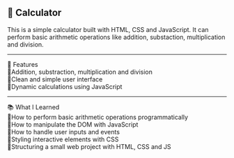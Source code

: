 ##  🧮 Calculator
This is a simple calculator built with HTML, CSS and JavaScript. It can perform basic arithmetic operations like addition, substaction, multiplication and division.

---
 🚀 Features<br>
💠Addition, substraction, multiplication and division<br>
💠Clean and simple user interface<br>
💠Dynamic calculations using JavaScript<br>

---
📚 What I Learned<br>
🔺How to perform basic arithmetic operations programmatically<br>
🔺How to manipulate the DOM with JavaScript<br>
🔺How to handle user inputs and events<br>
🔺Styling interactive elements with CSS<br>
🔺Structuring a small web project with HTML, CSS and JS<br>
